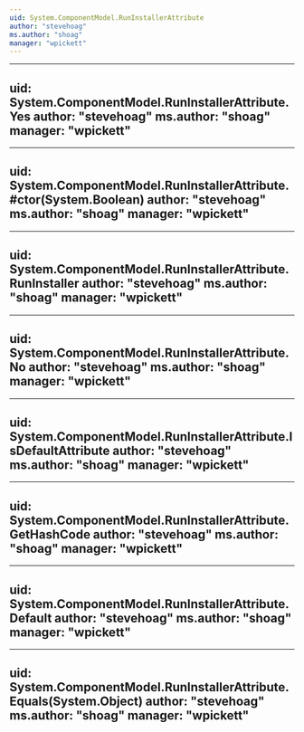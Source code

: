 ```yaml
---
uid: System.ComponentModel.RunInstallerAttribute
author: "stevehoag"
ms.author: "shoag"
manager: "wpickett"
---
```


---
uid: System.ComponentModel.RunInstallerAttribute.Yes
author: "stevehoag"
ms.author: "shoag"
manager: "wpickett"
---

---
uid: System.ComponentModel.RunInstallerAttribute.#ctor(System.Boolean)
author: "stevehoag"
ms.author: "shoag"
manager: "wpickett"
---

---
uid: System.ComponentModel.RunInstallerAttribute.RunInstaller
author: "stevehoag"
ms.author: "shoag"
manager: "wpickett"
---

---
uid: System.ComponentModel.RunInstallerAttribute.No
author: "stevehoag"
ms.author: "shoag"
manager: "wpickett"
---

---
uid: System.ComponentModel.RunInstallerAttribute.IsDefaultAttribute
author: "stevehoag"
ms.author: "shoag"
manager: "wpickett"
---

---
uid: System.ComponentModel.RunInstallerAttribute.GetHashCode
author: "stevehoag"
ms.author: "shoag"
manager: "wpickett"
---

---
uid: System.ComponentModel.RunInstallerAttribute.Default
author: "stevehoag"
ms.author: "shoag"
manager: "wpickett"
---

---
uid: System.ComponentModel.RunInstallerAttribute.Equals(System.Object)
author: "stevehoag"
ms.author: "shoag"
manager: "wpickett"
---
